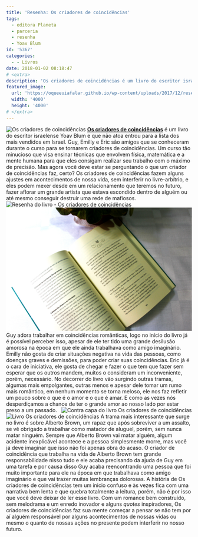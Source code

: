 ```yaml
---
title: 'Resenha: Os criadores de coincidências'
tags:
  - editora Planeta
  - parceria
  - resenha
  - Yoav Blum
id: '5367'
categories:
  - - Livros
date: 2018-01-02 08:18:47
# <extra>
description: 'Os criadores de coincidências é um livro do escritor israelense Yoav Blum e que não atoa entrou para a lista dos mais vendidos em Israel. Guy, Emilly e Eric são amigos que se conheceram durante o curso para se tornarem criadores de coincidências. Um curso tão minucioso que visa ensinar técnicas que envolvem física, matemática e a mente humana para que eles consigam realizar seu trabalho com o máximo de precisão. Mas agora você deve estar se perguntando o que um criador de coincidências faz, certo? Os criadores de coincidências fazem alguns ajustes em acontecimentos de nossa vida, sem interferir no livre-arbítrio, e eles podem mexer desde em um relacionamento que teremos no futuro, fazer aflorar um grande artista que estava escondido dentro de alguém ou até mesmo conseguir destruir uma rede de mafiosos. Guy adora trabalhar em coincidências românticas, &hellip;'
featured_image: 
  url: 'https://oqueeuiafalar.github.io/wp-content/uploads/2017/12/resenha-livro-os-criadores-de-coincidências.jpg'
  width: '4000'
  height: '4000'
# </extra>
---
```


![Os criadores de coincidências](/wp-content/uploads/2017/12/resenha-livro-os-criadores-de-coincidências.jpg) [**Os criadores de coincidências**](https://www.planetadelivros.com.br/livro-os-criadores-de-coincidencias/254874) é um livro do escritor israelense Yoav Blum e que não atoa entrou para a lista dos mais vendidos em Israel. Guy, Emilly e Eric são amigos que se conheceram durante o curso para se tornarem criadores de coincidências. Um curso tão minucioso que visa ensinar técnicas que envolvem física, matemática e a mente humana para que eles consigam realizar seu trabalho com o máximo de precisão. Mas agora você deve estar se perguntando o que um criador de coincidências faz, certo? Os criadores de coincidências fazem alguns ajustes em acontecimentos de nossa vida, sem interferir no livre-arbítrio, e eles podem mexer desde em um relacionamento que teremos no futuro, fazer aflorar um grande artista que estava escondido dentro de alguém ou até mesmo conseguir destruir uma rede de mafiosos. ![Resenha do livro - Os criadores de coincidências](/wp-content/uploads/2017/12/lombada-livro-os-criadores-de-coincidências.jpg) ![Livro Os criadores de coincidências](/wp-content/uploads/2017/12/páginas-do-livro-os-criadores-de-coincidências.jpg) Guy adora trabalhar em coincidências românticas, logo no início do livro já é possível perceber isso, apesar de ele ter tido uma grande desilusão amorosa na época em que ele ainda trabalhava como amigo imaginário. Emilly não gosta de criar situações negativa na vida das pessoas, como doenças graves e demissões, para poder criar suas coincidências. Eric já é o cara de iniciativa, ele gosta de chegar e fazer o que tem que fazer sem esperar que os outros mandem, muitos o consideram um inconveniente, porém, necessário.  No decorrer do livro vão surgindo outras tramas, algumas mais empolgantes, outras menos e apesar dele tomar um rumo mais romântico, em nenhum momento se torna meloso, ele nos faz refletir um pouco sobre o que é o amor e o que é amar. E como as vezes nós desperdiçamos a chance de ter o grande amor ao nosso lado por estar preso a um passado.   ![Contra capa do livro Os criadores de coincidências](/wp-content/uploads/2017/12/contra-capa-livro-os-criadores-de-coindicidências.jpg) ![Livro Os criadores de coincidências](/wp-content/uploads/2017/12/resumo-livro-os-criadores-de-coincidências.jpg) A trama mais interessante que surge no livro é sobre Alberto Brown, um rapaz que após sobreviver a um assalto, se vê obrigado a trabalhar como matador de aluguel, porém, sem nunca matar ninguém. Sempre que Alberto Brown vai matar alguém, algum acidente inexplicável acontece e a pessoa simplesmente morre, mas você já deve imaginar que isso não foi apenas obra do acaso. O criador de coincidência que trabalha na vida de Alberto Brown tem grande responsabilidade nisso tudo e ele acaba precisando da ajuda de Guy em uma tarefa e por causa disso Guy acaba reencontrando uma pessoa que foi muito importante para ele na época em que trabalhava como amigo imaginário e que vai trazer muitas lembranças dolorosas.  A história de Os criadores de coincidências tem um inicio confuso e às vezes fica com uma narrativa bem lenta e que quebra totalmente a leitura, porém, não é por isso que você deve deixar de ler esse livro. Com um romance bem construído, sem melodrama e um enredo inovador e alguns _quotes_ inspiradores, Os criadores de coincidências faz sua mente começar a pensar se não tem por aí alguém responsável por alguns acontecimentos de nossas vidas ou mesmo o quanto de nossas ações no presente podem interferir no nosso futuro.
